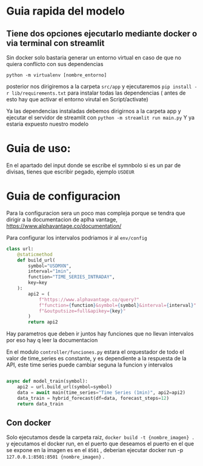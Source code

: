 # Guia rapida del modelo 

## Tiene dos opciones ejecutarlo mediante docker o via terminal con streamlit

Sin docker solo bastaria generar un entorno virtual en caso de que no quiera conflicto con sus dependencias

`python -m virtualenv [nombre_entorno]`

posterior nos dirigiremos a la carpeta `src/app` y ejecutaremos `pip install -r lib/requirements.txt`
para instalar todas las dependencias ( antes de esto hay que activar el entorno virutal en Script/activate)

Ya las dependencias instaladas debemos dirigirnos a la carpeta app y ejecutar el servidor de streamlit con
`python -m streamlit run main.py` Y ya estaria expuesto nuestro modelo

# Guia de uso:

En el apartado del input donde se escribe el symnbolo si es un par de divisas, tienes que escribir pegado, ejemplo `USDEUR`

# Guia de configuracion

Para la configuracion sera un poco mas compleja porque se tendra que dirigir a la documentacion de aplha vantage, 
https://www.alphavantage.co/documentation/

Para configurar los intervalos podriamos ir al `env/config` 

```python
class url:
    @staticmethod
    def build_url(
        symbol="USDMXN",
        interval="1min",
        function="TIME_SERIES_INTRADAY",
        key=key
    ):
        api2 = (
            f"https://www.alphavantage.co/query?"
            f"function={function}&symbol={symbol}&interval={interval}"
            f"&outputsize=full&apikey={key}"
        )
        return api2
```
Hay parametros que deben ir juntos hay funciones que no llevan intervalos por eso hay q leer la documentacion

En el modulo `controller/funciones.py` estara el orquestador de todo el valor de time_series es constante, y es dependiente a la respuesta de la API,
este time series puede cambiar seguna la funcion y intervalos

```python

async def model_train(symbol):
    api2 = url.build_url(symbol=symbol)
    data = await main(time_series="Time Series (1min)", api2=api2)
    data_train = hybrid_forecast(df=data, forecast_steps=12)
    return data_train

```

## Con docker

Solo ejecutamos desde la carpeta raiz, `docker build -t {nombre_imagen} .` y ejecutamos el docker run, en el puerto que deseamos el puerto en el que se expone en la imagen es en el `8501` , deberian ejecutar docker run -p `127.0.0.1:8501:8501 {nombre_imagen}` .
